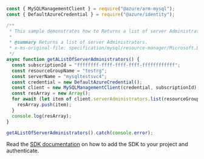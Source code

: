 ```javascript
const { MySQLManagementClient } = require("@azure/arm-mysql");
const { DefaultAzureCredential } = require("@azure/identity");

/**
 * This sample demonstrates how to Returns a list of server Administrators.
 *
 * @summary Returns a list of server Administrators.
 * x-ms-original-file: specification/mysql/resource-manager/Microsoft.DBforMySQL/stable/2017-12-01/examples/ServerAdminList.json
 */
async function getAListOfServerAdministrators() {
  const subscriptionId = "ffffffff-ffff-ffff-ffff-ffffffffffff";
  const resourceGroupName = "testrg";
  const serverName = "mysqltestsvc4";
  const credential = new DefaultAzureCredential();
  const client = new MySQLManagementClient(credential, subscriptionId);
  const resArray = new Array();
  for await (let item of client.serverAdministrators.list(resourceGroupName, serverName)) {
    resArray.push(item);
  }
  console.log(resArray);
}

getAListOfServerAdministrators().catch(console.error);
```

Read the [SDK documentation](https://github.com/Azure/azure-sdk-for-js/blob/%40azure%2Farm-mysql_5.0.1/sdk/mysql/arm-mysql/README.md) on how to add the SDK to your project and authenticate.

